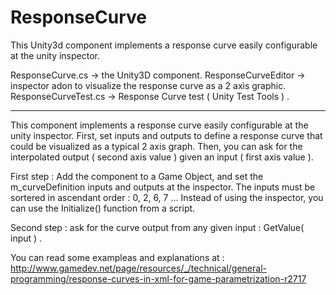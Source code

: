 # ResponseCurve
This Unity3d component implements a response curve easily configurable at the unity inspector. 

ResponseCurve.cs     -> the Unity3D component.
ResponseCurveEditor  -> inspector adon to visualize the response curve as a 2 axis graphic.
ResponseCurveTest.cs -> Response Curve test ( Unity Test Tools ) .

-------

This component implements a response curve easily configurable at the unity inspector.
First, set inputs and outputs to define a response curve that could be visualized as
a typical 2 axis graph. 
Then, you can ask for the interpolated output ( second axis value ) given an input 
( first axis value ).

First step : Add the component to a Game Object, and set the m_curveDefinition 
inputs and outputs at the inspector.
The inputs must be sortered in ascendant order : 0, 2, 6, 7 ...
Instead of using the inspector, you can use the Initialize() function from a script.

Second step : ask for the curve output from any given input : GetValue( input ) .
  
You can read some exampleas and explanations at :
http://www.gamedev.net/page/resources/_/technical/general-programming/response-curves-in-xml-for-game-parametrization-r2717
